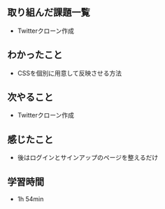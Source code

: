 ## 取り組んだ課題一覧
- Twitterクローン作成
## わかったこと
- CSSを個別に用意して反映させる方法
## 次やること
- Twitterクローン作成
## 感じたこと
- 後はログインとサインアップのページを整えるだけ
## 学習時間
- 1h 54min
